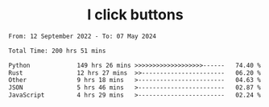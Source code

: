 <h1 align="center">
I click buttons
</h1>

<!--START_SECTION:waka-->

```txt
From: 12 September 2022 - To: 07 May 2024

Total Time: 200 hrs 51 mins

Python             149 hrs 26 mins >>>>>>>>>>>>>>>>>>>------   74.40 %
Rust               12 hrs 27 mins  >>-----------------------   06.20 %
Other              9 hrs 18 mins   >------------------------   04.63 %
JSON               5 hrs 46 mins   >------------------------   02.87 %
JavaScript         4 hrs 29 mins   >------------------------   02.24 %
```

<!--END_SECTION:waka-->
